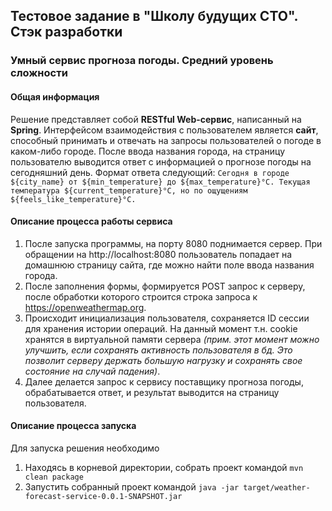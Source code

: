 ## Тестовое задание в "Школу будущих CTO". Стэк разработки
### Умный сервис прогноза погоды. Средний уровень сложности

#### Общая информация
Решение представляет собой **RESTful Web-сервис**, написанный на **Spring**. 
Интерфейсом взаимодействия с пользователем является **сайт**, способный принимать и отвечать на запросы пользователей о погоде в каком-либо городе.
После ввода названия города, на страницу пользователю выводится ответ с информацией о прогнозе погоды на сегодняшний день.
Формат ответа следующий:
````Сегодня в городе ${city_name} от ${min_temperature} до ${max_temperature}°C. Текущая температура ${current_temperature}°C, но по ощущениям ${feels_like_temperature}°C.````

#### Описание процесса работы сервиса
1) После запуска программы, на порту 8080 поднимается сервер. При обращении на http://localhost:8080 пользователь попадает на домашнюю страницу сайта, где можно найти поле ввода названия города.
2) После заполнения формы, формируется POST запрос к серверу, после обработки которого строится строка запроса к https://openweathermap.org.
3) Происходит инициализация пользователя, сохраняется ID сессии для хранения истории операций. На данный момент т.н. cookie хранятся в виртуальной памяти сервера *(прим. этот момент можно улучшить, если сохранять активность пользователя в бд. Это позволит серверу держать большую нагрузку и сохранять свое состояние на случай падения)*.
4) Далее делается запрос к сервису поставщику прогноза погоды, обрабатывается ответ, и результат выводится на страницу пользователя.

#### Описание процесса запуска
Для запуска решения необходимо
1) Находясь в корневой директории, собрать проект командой
        ````mvn clean package````
2) Запустить собранный проект командой
        ````java -jar target/weather-forecast-service-0.0.1-SNAPSHOT.jar````
